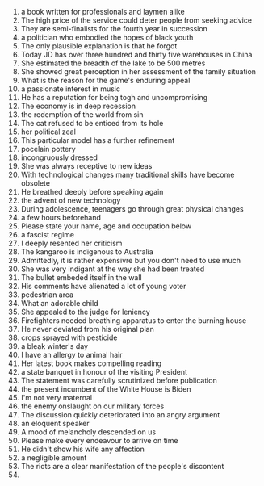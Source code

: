 1. a book written for professionals and laymen alike
2. The high price of the service could deter people from seeking advice
3. They are semi-finalists for the fourth year in succession
4. a politician who embodied the hopes of black youth
5. The only plausible explanation is that he forgot
6. Today JD has over three hundred and thirty five warehouses in China
7. She estimated the breadth of the lake to be 500 metres
8. She showed great perception in her assessment of the family situation
9. What is the reason for the game's enduring appeal
10. a passionate interest in music
11. He has a reputation for being togh and uncompromising
12. The economy is in deep recession
13. the redemption of the world from sin
14. The cat refused to be enticed from its hole
15. her political zeal
16. This particular model has a further refinement
17. pocelain pottery
18. incongruously dressed
19. She was always receptive to new ideas
20. With technological changes many traditional skills have become obsolete
21. He breathed deeply before speaking again
22. the advent of new technology
23. During adolescence, teenagers go through great physical changes
24. a few hours beforehand
25. Please state your name, age and occupation below
26. a fascist regime
27. I deeply resented her criticism
28. The kangaroo is indigenous to Australia
29. Admittedly, it is rather expensivre but you don't need to use much
30. She was very indigant at the way she had been treated
31. The bullet embeded itself in the wall
32. His comments have alienated a lot of young voter
33. pedestrian area
34. What an adorable child
35. She appealed to the judge for leniency
36. Firefighters needed breathing apparatus to enter the burning house
37. He never deviated from his original plan
38. crops sprayed with pesticide
39. a bleak winter's day
40. I have an allergy to animal hair
41. Her latest book makes compelling reading
42. a state banquet in honour of the visiting President
43. The statement was carefully scrutinized before publication
44. the present incumbent of the White House is Biden
45. I'm not very maternal
46. the enemy onslaught on our military forces
47. The discussion quickly deteriorated into an angry argument
48. an eloquent speaker
49. A mood of melancholy descended on us
50. Please make every endeavour to arrive on time
51. He didn't show his wife any affection
52. a negligible amount
53. The riots are a clear manifestation of the people's discontent
54. 
